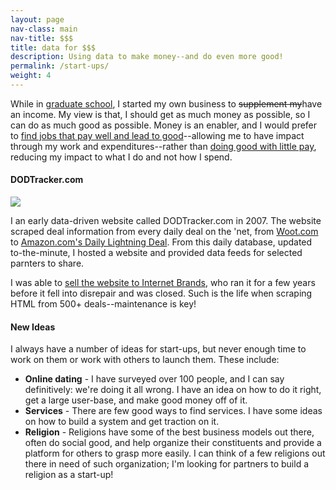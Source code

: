 ```yaml
---
layout: page
nav-class: main
nav-title: $$$
title: data for $$$
description: Using data to make money--and do even more good!
permalink: /start-ups/
weight: 4
---
```


<!--p>
  In the words of Gordon Gecko: "<a href="https://www.youtube.com/watch?v=PF_iorX_MAw#t=2m37s">greed... is good.</a> ... Greed for life, for money, for love, knowledge, has marked the upward surge of mankind." Greed can be harmful and hateful, but in the right hands, greed for knowledge, the moral right, and power can be the most uplifting force in humanity.
</p-->

<p>
  While in <a href="{{ '/academia/' | prepend:site.baseurl }}">graduate school</a>, I started my own business to <span style="text-decoration: line-through">supplement my</span>have an income. My view is that, I should get as much money as possible, so I can do as much good as possible. Money is an enabler, and I would prefer to <a href="{{ '/non-profit/#classy' | prepend:site.baseurl }}">find jobs that pay well and lead to good</a>--allowing me to have impact through my work and expenditures--rather than <a href="{{ '/non-profit/#leq' | prepend:site.baseurl }}">doing good with little pay</a>, reducing my impact to what I do and not how I spend.
</p>

<a name="quickowl"></a>
<h4>DODTracker.com</h4>

<img class="col one right" src="{{ '/img/logos/dodtracker.jpg' | prepend:site.baseurl }}">

<p>
  I an early data-driven website called DODTracker.com in 2007. The website scraped deal information from every daily deal on the 'net, from <a href="http://www.woot.com/">Woot.com</a> to
  <a href="https://www.amazon.com/gp/goldbox">Amazon.com's Daily Lightning Deal</a>.
  From this daily database, updated to-the-minute, I hosted a website and provided data feeds for selected parnters to share.
</p>

<p>
  I was able to <a href="https://techcrunch.com/2010/04/28/internet-brands-snaps-up-experthub-network/">sell the website to Internet Brands</a>, who ran it for a few years before it fell into disrepair and was closed. Such is the life when scraping HTML from 500+ deals--maintenance is key!
</p>


<a name="quickowl"></a>
<h4>New Ideas</h4>

<p>
  I always have a number of ideas for start-ups, but never enough time to work on them or work with others to launch them. These include:

  <ul>
    <li><b>Online dating</b> - I have surveyed over 100 people, and I can say definitively: we're doing it all wrong. I have an idea on how to do it right, get a large user-base, and make good money off of it.</li>
    <li><b>Services</b> - There are few good ways to find services. I have some ideas on how to build a system and get traction on it.</li>
    <li><b>Religion</b> - Religions have some of the best business models out there,  often do social good, and help organize their constituents and provide a platform for others to grasp more easily. I can think of a few religions out there in need of such organization; I'm looking for partners to build a religion as a start-up!</li>
  </ul>
</p>
